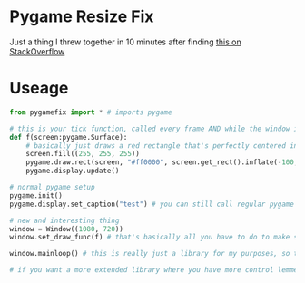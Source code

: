 # Pygame Resize Fix

Just a thing I threw together in 10 minutes after finding [this on StackOverflow]([url](https://stackoverflow.com/questions/64543449/update-during-resize-in-pygame))

# Useage

```python
from pygamefix import * # imports pygame

# this is your tick function, called every frame AND while the window is resizing
def f(screen:pygame.Surface):
    # basically just draws a red rectangle that's perfectly centered in the window
    screen.fill((255, 255, 255))
    pygame.draw.rect(screen, "#ff0000", screen.get_rect().inflate(-100, -100))
    pygame.display.update()

# normal pygame setup
pygame.init()
pygame.display.set_caption("test") # you can still call regular pygame functions

# new and interesting thing
window = Window((1080, 720))
window.set_draw_func(f) # that's basically all you have to do to make sure thats the tick function

window.mainloop() # this is really just a library for my purposes, so that's why it has a mainloop function

# if you want a more extended library where you have more control lemme know and I'll see what I can do

```
